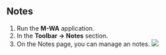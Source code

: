 ## Notes

1. Run the **M-WA** application.
2. In the **Toolbar → Notes** section.
3. On the Notes page, you can manage an notes. <img src="/docs/images/17.jpg"/>